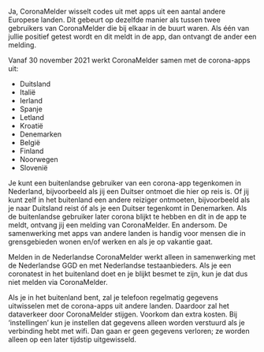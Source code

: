 Ja, CoronaMelder wisselt codes uit met apps uit een aantal andere Europese landen. Dit gebeurt op dezelfde manier als tussen twee gebruikers van CoronaMelder die bij elkaar in de buurt waren. Als één van jullie positief getest wordt en dit meldt in de app, dan ontvangt de ander een melding.

Vanaf 30 november 2021 werkt CoronaMelder samen met de corona-apps uit:

- Duitsland
- Italië
- Ierland
- Spanje
- Letland
- Kroatië
- Denemarken
- België
- Finland
- Noorwegen
- Slovenië

Je kunt een buitenlandse gebruiker van een corona-app tegenkomen in Nederland, bijvoorbeeld als jij een Duitser ontmoet die hier op reis is. Of jij kunt zelf in het buitenland een andere reiziger ontmoeten, bijvoorbeeld als je naar Duitsland reist óf als je een Duitser tegenkomt in Denemarken. Als de buitenlandse gebruiker later corona blijkt te hebben en dit in de app te meldt, ontvang jij een melding van CoronaMelder. En andersom. De samenwerking met apps van andere landen is handig voor mensen die in grensgebieden wonen en/of werken en als je op vakantie gaat.

Melden in de Nederlandse CoronaMelder werkt alleen in samenwerking met de Nederlandse GGD en met Nederlandse testaanbieders. Als je een coronatest in het buitenland doet en je blijkt besmet te zijn, kun je dat dus niet melden via CoronaMelder.

Als je in het buitenland bent, zal je telefoon regelmatig gegevens uitwisselen met de corona-apps uit andere landen. Daardoor zal het dataverkeer door CoronaMelder stijgen. Voorkom dan extra kosten. Bij ‘instellingen’ kun je instellen dat gegevens alleen worden verstuurd als je verbinding hebt met wifi. Dan gaan er geen gegevens verloren; ze worden alleen op een later tijdstip uitgewisseld.
